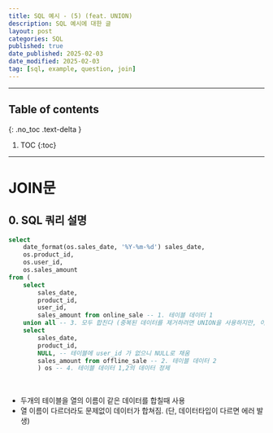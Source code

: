 ```yaml
---
title: SQL 예시 - (5) (feat. UNION)
description: SQL 예시에 대한 글
layout: post
categories: SQL
published: true
date_published: 2025-02-03
date_modified: 2025-02-03
tag: [sql, example, question, join]
---
```

---
## Table of contents
{: .no_toc .text-delta }

1. TOC
{:toc}
---

<!-- 글의 제목은 #
    나머지 큰 제목은 ##
    이후 나머지는 3개이상 -->

# JOIN문

## 0. SQL 쿼리 설명
```sql
select 
    date_format(os.sales_date, '%Y-%m-%d') sales_date,
    os.product_id,
    os.user_id,
    os.sales_amount
from (
    select 
        sales_date,
        product_id,
        user_id,
        sales_amount from online_sale -- 1. 테이블 데이터 1 
    union all -- 3. 모두 합친다 (중복된 데이터를 제거하려면 UNION을 사용하지만, 이는 성능저하를 불러옴)
    select 
        sales_date, 
        product_id,
        NULL, -- 테이블에 user_id 가 없으니 NULL로 채움
        sales_amount from offline_sale -- 2. 테이블 데이터 2
        ) os -- 4. 테이블 데이터 1,2의 데이터 정제
```
<br>

- 두개의 테이블을 열의 이름이 같은 데이터를 합칠때 사용
- 열 이름이 다르더라도 문제없이 데이터가 합쳐짐. (단, 데이터타입이 다르면 에러 발생)
<br>
<br>